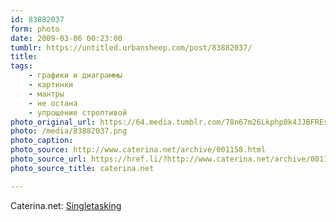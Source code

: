 ```yaml
---
id: 83882037
form: photo
date: 2009-03-06 00:23:00
tumblr: https://untitled.urbansheep.com/post/83882037/
title:
tags:
    - графики и диаграммы
    - картинки
    - мантры
    - не остана
    - упрощение строптивой
photo_original_url: https://64.media.tumblr.com/78n67m26Lkphp0k4JJBFREsCo1_400.png
photo: /media/83882037.png
photo_caption: 
photo_source: http://www.caterina.net/archive/001158.html
photo_source_url: https://href.li/?http://www.caterina.net/archive/001158.html
photo_source_title: caterina.net

---
```


<p>Caterina.net: <a href="http://www.caterina.net/archive/001158.html">Singletasking</a></p>
